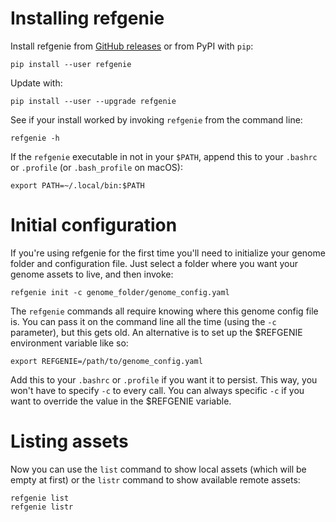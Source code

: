 # Installing refgenie

Install refgenie from [GitHub releases](https://github.com/databio/refgenie/releases) or from PyPI with `pip`:


```console
pip install --user refgenie
```

Update with:

```console
pip install --user --upgrade refgenie
```

See if your install worked by invoking `refgenie` from the command line:

```console
refgenie -h
```

If the `refgenie` executable in not in your `$PATH`, append this to your `.bashrc` or `.profile` (or `.bash_profile` on macOS):

```console
export PATH=~/.local/bin:$PATH
```

# Initial configuration

If you're using refgenie for the first time you'll need to initialize your genome folder and configuration file. Just select a folder where you want your genome assets to live, and then invoke:



```
refgenie init -c genome_folder/genome_config.yaml
```

The `refgenie` commands all require knowing where this genome config file is. You can pass it on the command line all the time (using the `-c` parameter), but this gets old. An alternative is to set up the $REFGENIE environment variable like so:

```
export REFGENIE=/path/to/genome_config.yaml
```

Add this to your `.bashrc` or `.profile` if you want it to persist. This way, you won't have to specify `-c` to every call. You can always specific `-c` if you want to override the value in the $REFGENIE variable.

# Listing assets

Now you can use the `list` command to show local assets (which will be empty at first) or the `listr` command to show available remote assets:

```
refgenie list
refgenie listr
```
